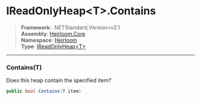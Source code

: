 # IReadOnlyHeap\<T>.Contains

> **Framework**: .NETStandard,Version=v2.1  
> **Assembly**: [Heirloom.Core][0]  
> **Namespace**: [Heirloom][0]  
> **Type**: [IReadOnlyHeap\<T>][1]

--------------------------------------------------------------------------------

### Contains(T)

Does this heap contain the specified item?

```cs
public bool Contains(T item)
```

[0]: ../Heirloom.Core.md
[1]: Heirloom.IReadOnlyHeap[T].md
